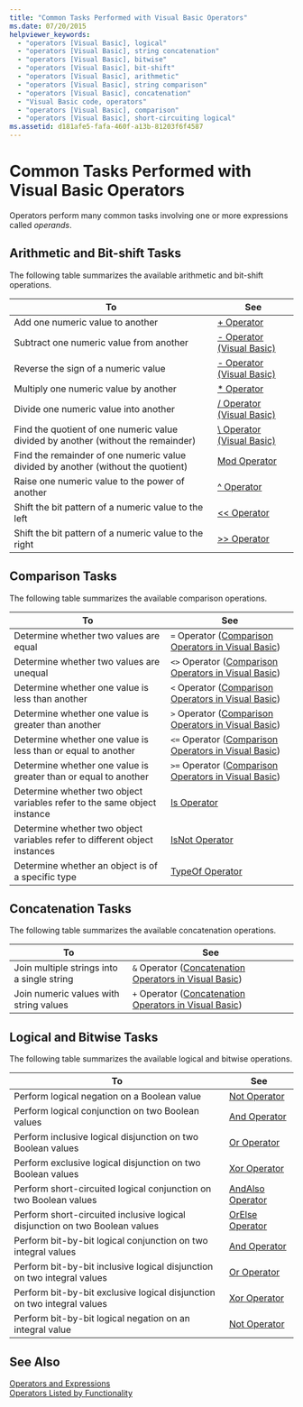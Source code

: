 ```yaml
---
title: "Common Tasks Performed with Visual Basic Operators"
ms.date: 07/20/2015
helpviewer_keywords: 
  - "operators [Visual Basic], logical"
  - "operators [Visual Basic], string concatenation"
  - "operators [Visual Basic], bitwise"
  - "operators [Visual Basic], bit-shift"
  - "operators [Visual Basic], arithmetic"
  - "operators [Visual Basic], string comparison"
  - "operators [Visual Basic], concatenation"
  - "Visual Basic code, operators"
  - "operators [Visual Basic], comparison"
  - "operators [Visual Basic], short-circuiting logical"
ms.assetid: d181afe5-fafa-460f-a13b-81203f6f4587
---
```

# Common Tasks Performed with Visual Basic Operators
Operators perform many common tasks involving one or more expressions called *operands*.  
  
## Arithmetic and Bit-shift Tasks  
 The following table summarizes the available arithmetic and bit-shift operations.  
  
|To|See|  
|---|---|  
|Add one numeric value to another|[+ Operator](../../../../visual-basic/language-reference/operators/addition-operator.md)|  
|Subtract one numeric value from another|[- Operator (Visual Basic)](../../../../visual-basic/language-reference/operators/subtraction-operator.md)|  
|Reverse the sign of a numeric value|[- Operator (Visual Basic)](../../../../visual-basic/language-reference/operators/subtraction-operator.md)|  
|Multiply one numeric value by another|[* Operator](../../../../visual-basic/language-reference/operators/multiplication-operator.md)|  
|Divide one numeric value into another|[/ Operator (Visual Basic)](../../../../visual-basic/language-reference/operators/floating-point-division-operator.md)|  
|Find the quotient of one numeric value divided by another (without the remainder)|[\ Operator (Visual Basic)](../../../../visual-basic/language-reference/operators/integer-division-operator.md)|  
|Find the remainder of one numeric value divided by another (without the quotient)|[Mod Operator](../../../../visual-basic/language-reference/operators/mod-operator.md)|  
|Raise one numeric value to the power of another|[^ Operator](../../../../visual-basic/language-reference/operators/exponentiation-operator.md)|  
|Shift the bit pattern of a numeric value to the left|[<\< Operator](../../../../visual-basic/language-reference/operators/left-shift-operator.md)|  
|Shift the bit pattern of a numeric value to the right|[>> Operator](../../../../visual-basic/language-reference/operators/right-shift-operator.md)|  
  
## Comparison Tasks  
 The following table summarizes the available comparison operations.  
  
|To|See|  
|---|---|  
|Determine whether two values are equal|`=` Operator ([Comparison Operators in Visual Basic](../../../../visual-basic/programming-guide/language-features/operators-and-expressions/comparison-operators.md))|  
|Determine whether two values are unequal|`<>` Operator ([Comparison Operators in Visual Basic](../../../../visual-basic/programming-guide/language-features/operators-and-expressions/comparison-operators.md))|  
|Determine whether one value is less than another|`<` Operator ([Comparison Operators in Visual Basic](../../../../visual-basic/programming-guide/language-features/operators-and-expressions/comparison-operators.md))|  
|Determine whether one value is greater than another|`>` Operator ([Comparison Operators in Visual Basic](../../../../visual-basic/programming-guide/language-features/operators-and-expressions/comparison-operators.md))|  
|Determine whether one value is less than or equal to another|`<=` Operator ([Comparison Operators in Visual Basic](../../../../visual-basic/programming-guide/language-features/operators-and-expressions/comparison-operators.md))|  
|Determine whether one value is greater than or equal to another|`>=` Operator ([Comparison Operators in Visual Basic](../../../../visual-basic/programming-guide/language-features/operators-and-expressions/comparison-operators.md))|  
|Determine whether two object variables refer to the same object instance|[Is Operator](../../../../visual-basic/language-reference/operators/is-operator.md)|  
|Determine whether two object variables refer to different object instances|[IsNot Operator](../../../../visual-basic/language-reference/operators/isnot-operator.md)|  
|Determine whether an object is of a specific type|[TypeOf Operator](../../../../visual-basic/language-reference/operators/typeof-operator.md)|  
  
## Concatenation Tasks  
 The following table summarizes the available concatenation operations.  
  
|To|See|  
|---|---|  
|Join multiple strings into a single string|`&` Operator ([Concatenation Operators in Visual Basic](../../../../visual-basic/programming-guide/language-features/operators-and-expressions/concatenation-operators.md))|  
|Join numeric values with string values|`+` Operator ([Concatenation Operators in Visual Basic](../../../../visual-basic/programming-guide/language-features/operators-and-expressions/concatenation-operators.md))|  
  
## Logical and Bitwise Tasks  
 The following table summarizes the available logical and bitwise operations.  
  
|To|See|  
|---|---|  
|Perform logical negation on a Boolean value|[Not Operator](../../../../visual-basic/language-reference/operators/not-operator.md)|  
|Perform logical conjunction on two Boolean values|[And Operator](../../../../visual-basic/language-reference/operators/and-operator.md)|  
|Perform inclusive logical disjunction on two Boolean values|[Or Operator](../../../../visual-basic/language-reference/operators/or-operator.md)|  
|Perform exclusive logical disjunction on two Boolean values|[Xor Operator](../../../../visual-basic/language-reference/operators/xor-operator.md)|  
|Perform short-circuited logical conjunction on two Boolean values|[AndAlso Operator](../../../../visual-basic/language-reference/operators/andalso-operator.md)|  
|Perform short-circuited inclusive logical disjunction on two Boolean values|[OrElse Operator](../../../../visual-basic/language-reference/operators/orelse-operator.md)|  
|Perform bit-by-bit logical conjunction on two integral values|[And Operator](../../../../visual-basic/language-reference/operators/and-operator.md)|  
|Perform bit-by-bit inclusive logical disjunction on two integral values|[Or Operator](../../../../visual-basic/language-reference/operators/or-operator.md)|  
|Perform bit-by-bit exclusive logical disjunction on two integral values|[Xor Operator](../../../../visual-basic/language-reference/operators/xor-operator.md)|  
|Perform bit-by-bit logical negation on an integral value|[Not Operator](../../../../visual-basic/language-reference/operators/not-operator.md)|  
  
## See Also  
 [Operators and Expressions](../../../../visual-basic/programming-guide/language-features/operators-and-expressions/index.md)  
 [Operators Listed by Functionality](../../../../visual-basic/language-reference/operators/operators-listed-by-functionality.md)
